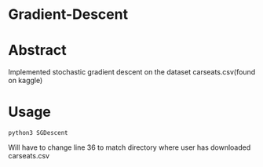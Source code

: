 # Gradient-Descent

# Abstract

Implemented stochastic gradient descent on the dataset carseats.csv(found on kaggle)

# Usage

 ```
 python3 SGDescent
 ```
 Will have to change line 36 to match directory where user has downloaded carseats.csv

